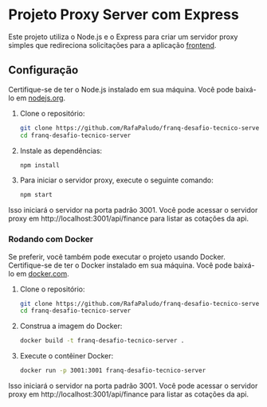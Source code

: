 # Projeto Proxy Server com Express

Este projeto utiliza o Node.js e o Express para criar um servidor proxy simples que redireciona solicitações para a aplicação [frontend](https://github.com/RafaPaludo/franq-desafio-tecnico/tree/master/franq-frontend).

## Configuração

Certifique-se de ter o Node.js instalado em sua máquina. Você pode baixá-lo em [nodejs.org](https://nodejs.org/).

1. Clone o repositório:

   ```bash
   git clone https://github.com/RafaPaludo/franq-desafio-tecnico-server.git
   cd franq-desafio-tecnico-server

2. Instale as dependências:
   ```bash
   npm install

3. Para iniciar o servidor proxy, execute o seguinte comando:
   ```bash
   npm start

Isso iniciará o servidor na porta padrão 3001. Você pode acessar o servidor proxy em http://localhost:3001/api/finance para listar as cotações da api.

### Rodando com Docker

Se preferir, você também pode executar o projeto usando Docker. Certifique-se de ter o Docker instalado em sua máquina. Você pode baixá-lo em [docker.com](https://www.docker.com/).

1. Clone o repositório:

   ```bash
   git clone https://github.com/RafaPaludo/franq-desafio-tecnico-server.git
   cd franq-desafio-tecnico-server

2. Construa a imagem do Docker:
    ```bash
    docker build -t franq-desafio-tecnico-server .

3. Execute o contêiner Docker:
     ```bash
     docker run -p 3001:3001 franq-desafio-tecnico-server

Isso iniciará o servidor na porta padrão 3001. Você pode acessar o servidor proxy em http://localhost:3001/api/finance para listar as cotações da api.


   
